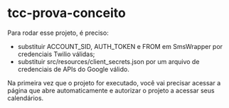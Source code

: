 tcc-prova-conceito
==================

Para rodar esse projeto, é preciso:

* substituir ACCOUNT_SID, AUTH_TOKEN e FROM em SmsWrapper por credenciais Twilio válidas;
* substituir src/resources/client_secrets.json por um arquivo de credenciais de APIs do Google válido.

Na primeira vez que o projeto for executado, você vai precisar acessar a página que abre automaticamente e autorizar o projeto a acessar seus calendários.
